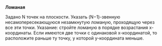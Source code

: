**Ломаная**

Задано N точек на плоскости. Указать (N−1)-звенную несамопересекающуюся незамкнутую ломаную, проходящую через все эти точки.
Указание: стройте ломаную в порядке возрастания x-координаты. Если имеются две точки с одинаковой x-координатой, то расположите раньше ту точку, у которой y-координата меньше.